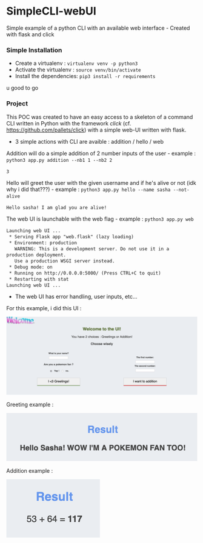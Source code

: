 # SimpleCLI-webUI

Simple example of a python CLI with an available web interface - Created with flask and click

### Simple Installation

- Create a virtualenv : `virtualenv venv -p python3`
- Activate the virtualenv : `source venv/bin/activate`
- Install the dependencies: `pip3 install -r requirements`

u good to go

### Project

This POC was created to have an easy access to a skeleton of a command CLI written in Python with the framework *click* (cf. https://github.com/pallets/click) with a simple web-UI written with flask.

- 3 simple actions with CLI are avaible : addition / hello / web


Addition will do a simple addition of 2 number inputs of the user
    - example : `python3 app.py addition --nb1 1 --nb2 2`

```text
3
```

Hello will greet the user with the given username and if he's alive or not (idk why i did that???)
    - example : `python3 app.py hello --name sasha --not-alive`

```text
Hello sasha! I am glad you are alive!
```

The web UI is launchable with the web flag
    - example : `python3 app.py web`

```text
Launching web UI ...
 * Serving Flask app "web.flask" (lazy loading)
 * Environment: production
   WARNING: This is a development server. Do not use it in a production deployment.
   Use a production WSGI server instead.
 * Debug mode: on
 * Running on http://0.0.0.0:5000/ (Press CTRL+C to quit)
 * Restarting with stat
Launching web UI ...
```

- The web UI has error handling, user inputs, etc...

For this example, i did this UI :

![example UI](./exampleUI.png)

Greeting example :

![pokemon example UI](./pokemonExampleUI.png)

Addition example :

![addition example UI](./additionExampleUI.png)
